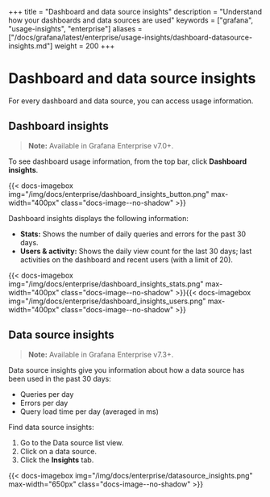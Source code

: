 +++
title = "Dashboard and data source insights"
description = "Understand how your dashboards and data sources are used"
keywords = ["grafana", "usage-insights", "enterprise"]
aliases = ["/docs/grafana/latest/enterprise/usage-insights/dashboard-datasource-insights.md"]
weight = 200
+++

# Dashboard and data source insights

For every dashboard and data source, you can access usage information.

## Dashboard insights

> **Note:** Available in Grafana Enterprise v7.0+.

To see dashboard usage information, from the top bar, click **Dashboard insights**.

{{< docs-imagebox img="/img/docs/enterprise/dashboard_insights_button.png" max-width="400px" class="docs-image--no-shadow" >}}

Dashboard insights displays the following information:

- **Stats:** Shows the number of daily queries and errors for the past 30 days.
- **Users & activity:** Shows the daily view count for the last 30 days; last activities on the dashboard and recent users (with a limit of 20).

{{< docs-imagebox img="/img/docs/enterprise/dashboard_insights_stats.png" max-width="400px" class="docs-image--no-shadow" >}}{{< docs-imagebox img="/img/docs/enterprise/dashboard_insights_users.png" max-width="400px" class="docs-image--no-shadow" >}}

## Data source insights

> **Note:** Available in Grafana Enterprise v7.3+.

Data source insights give you information about how a data source has been used in the past 30 days:

- Queries per day
- Errors per day
- Query load time per day (averaged in ms)
 
Find data source insights:
1. Go to the Data source list view.
1. Click on a data source.
1. Click the **Insights** tab.

{{< docs-imagebox img="/img/docs/enterprise/datasource_insights.png" max-width="650px" class="docs-image--no-shadow" >}}
